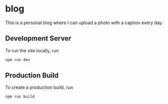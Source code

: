 # blog

This is a personal blog where I can upload a photo with a caption every day.

## Development Server

To run the site locally, run

```bash
npm run dev
```

## Production Build

To create a production build, run

```bash
npm run build
```
